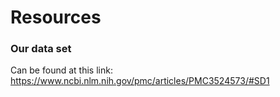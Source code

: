 # Resources

### Our data set

Can be found at this link: https://www.ncbi.nlm.nih.gov/pmc/articles/PMC3524573/#SD1